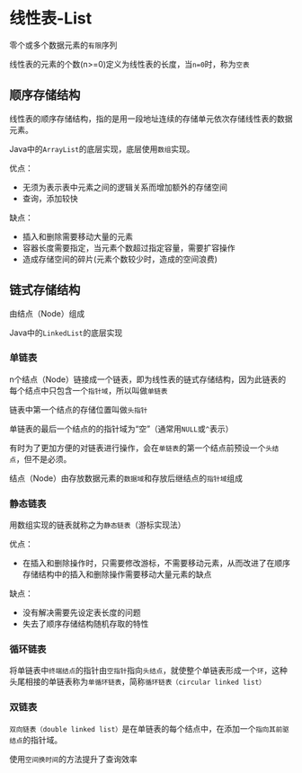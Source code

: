 # 线性表-List

零个或多个数据元素的`有限`序列

线性表的元素的个数(n>=0)定义为线性表的长度，当`n=0`时，称为`空表`

## 顺序存储结构

线性表的顺序存储结构，指的是用一段地址连续的存储单元依次存储线性表的数据元素。

Java中的`ArrayList`的底层实现，底层使用`数组`实现。

优点：

* 无须为表示表中元素之间的逻辑关系而增加额外的存储空间
* 查询，添加较快

缺点：

* 插入和删除需要移动大量的元素
* 容器长度需要指定，当元素个数超过指定容量，需要扩容操作
* 造成存储空间的碎片(元素个数较少时，造成的空间浪费)

## 链式存储结构

由结点（Node）组成

Java中的`LinkedList`的底层实现

### 单链表

n个结点（Node）链接成一个链表，即为线性表的链式存储结构，因为此链表的每个结点中只包含一个`指针域`，所以叫做`单链表`

链表中第一个结点的存储位置叫做`头指针`

单链表的最后一个结点的的指针域为“空”（通常用`NULL`或`^`表示）

有时为了更加方便的对链表进行操作，会在`单链表`的第一个结点前预设一个`头结点`，但不是必须。

结点（Node）由存放数据元素的`数据域`和存放后继结点的`指针域`组成

### 静态链表

用数组实现的链表就称之为`静态链表`（游标实现法）

优点：

* 在插入和删除操作时，只需要修改游标，不需要移动元素，从而改进了在顺序存储结构中的插入和删除操作需要移动大量元素的缺点

缺点：

* 没有解决需要先设定表长度的问题
* 失去了顺序存储结构随机存取的特性

### 循环链表

将单链表中`终端结点`的指针由`空指针`指向`头结点`，就使整个单链表形成一个`环`，这种头尾相接的单链表称为`单循环链表`，简称`循环链表（circular linked list）`

### 双链表

`双向链表（double linked list）`是在单链表的每个结点中，在添加一个`指向其前驱结点`的指针域。

使用`空间换时间`的方法提升了查询效率

